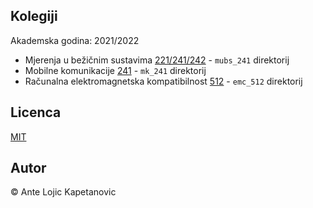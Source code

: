 ## Kolegiji

Akademska godina: 2021/2022

* Mjerenja u bežičnim sustavima [221/241/242](https://nastava.fesb.unist.hr/nastava/predmeti/12572) - `mubs_241` direktorij
* Mobilne komunikacije [241](https://nastava.fesb.unist.hr/nastava/predmeti/13934) - `mk_241` direktorij
* Računalna elektromagnetska kompatibilnost [512](https://nastava.fesb.unist.hr/nastava/predmeti/13207s) - `emc_512` direktorij

## Licenca

[MIT](https://github.com/antelk/teaching/blob/main/LICENSE)

## Autor

© Ante Lojic Kapetanovic
